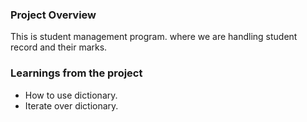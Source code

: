 ### Project Overview

 This is student  management program. where we are handling student record and their marks.


### Learnings from the project

 - How to use dictionary.
- Iterate over dictionary.


